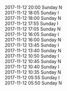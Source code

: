 2017-11-12 20:00 Sunday  N  
2017-11-12 18:05 Sunday  I  
2017-11-12 18:00 Sunday  N  
2017-11-12 17:55 Sunday  I  
2017-11-12 17:05 Sunday  N  
2017-11-12 16:05 Sunday  I  
2017-11-12 16:00 Sunday  N  
2017-11-12 13:45 Sunday  I  
2017-11-12 13:40 Sunday  N  
2017-11-12 10:50 Sunday  I  
2017-11-12 10:45 Sunday  N  
2017-11-12 10:40 Sunday  I  
2017-11-12 10:35 Sunday  N  
2017-11-12 05:55 Sunday  I  
2017-11-12 05:50 Sunday  N  
